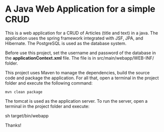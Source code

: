 # A Java Web Application for a simple CRUD

This is a web application for a CRUD of Articles (title and text) in a java. The application uses the spring framework integrated with JSF, JPA, and Hibernate. The PostgreSQL is used as the database system.

Before use this project, set the username and password of the database in the __applicationContext.xml__ file. The file is in src/main/webapp/WEB-INF/ folder.

This project uses Maven to manage the dependencies, build the source code and package the application. For all that, open a terminal in the project folder and execute the following command:

```shell
mvn clean package
```

The tomcat is used as the application server. To run the server, open a terminal in the project folder and execute: 

sh target/bin/webapp

Thanks!
